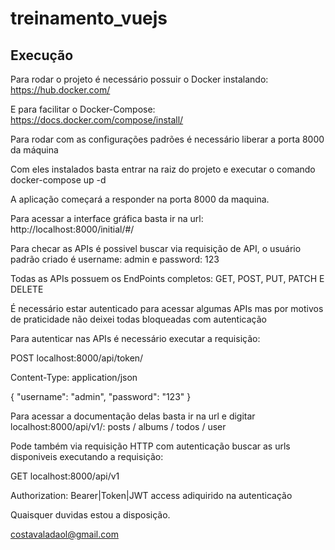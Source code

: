# treinamento_vuejs

## Execução
Para rodar o projeto é necessário possuir o Docker instalando: https://hub.docker.com/

E para facilitar o Docker-Compose: https://docs.docker.com/compose/install/

Para rodar com as configurações padrões é necessário liberar a porta 8000 da máquina

Com eles instalados basta entrar na raiz do projeto e executar o comando docker-compose up -d

A aplicação começará a responder na porta 8000 da maquina.

Para acessar a interface gráfica basta ir na url: http://localhost:8000/initial/#/

Para checar as APIs é possivel buscar via requisição de API, o usuário padrão criado é username: admin e password: 123

Todas as APIs possuem os EndPoints completos: GET, POST, PUT, PATCH E DELETE

É necessário estar autenticado para acessar algumas APIs mas por motivos de praticidade não deixei todas bloqueadas com autenticação

Para autenticar nas APIs é necessário executar a requisição:

POST localhost:8000/api/token/

Content-Type: application/json

{
  "username": "admin",
  "password": "123"
}

Para acessar a documentação delas basta ir na url e digitar localhost:8000/api/v1/: posts / albums / todos / user

Pode também via requisição HTTP com autenticação buscar as urls disponiveis executando a requisição:

GET localhost:8000/api/v1

Authorization: Bearer|Token|JWT access adiquirido na autenticação

Quaisquer duvidas estou a disposição.

costavaladaol@gmail.com
